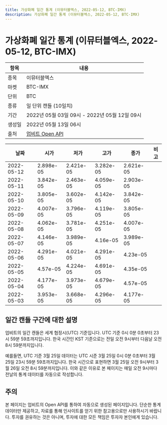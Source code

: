 ```yaml
---
title: 가상화폐 일간 통계 (이뮤터블엑스, 2022-05-12, BTC-IMX)
description: 가상화폐 일간 통계 (이뮤터블엑스, 2022-05-12, BTC-IMX)
---
```



가상화폐 일간 통계 (이뮤터블엑스, 2022-05-12, BTC-IMX)
===

|항목|내용|
|--|--|
|종목|이뮤터블엑스|
|마켓|BTC-IMX|
|단위|BTC|
|종류|일 단위 캔들 (10일치)|
|기간|2022년 05월 03일 09시 - 2022년 05월 12일 09시|
|생성일|2022년 05월 13일 06시|
|출처|[업비트 Open API](https://docs.upbit.com)|


|날짜|시가|저가|고가|종가|비고|
|--|--|--|--|--|--|
|2022-05-12|2.898e-05|2.421e-05|3.282e-05|2.621e-05|    |
|2022-05-11|3.842e-05|2.463e-05|4.059e-05|2.903e-05|    |
|2022-05-10|3.805e-05|3.602e-05|4.142e-05|3.842e-05|    |
|2022-05-09|4.007e-05|3.796e-05|4.119e-05|3.805e-05|    |
|2022-05-08|4.062e-05|3.781e-05|4.251e-05|4.007e-05|    |
|2022-05-07|4.146e-05|3.989e-05|4.16e-05|3.989e-05|    |
|2022-05-06|4.291e-05|4.021e-05|4.291e-05|4.23e-05|    |
|2022-05-05|4.57e-05|4.224e-05|4.691e-05|4.35e-05|    |
|2022-05-04|4.177e-05|3.973e-05|4.679e-05|4.57e-05|    |
|2022-05-03|3.953e-05|3.668e-05|4.296e-05|4.177e-05|    |


일간 캔들 구간에 대한 설명
---


업비트의 일간 캔들은 세계 협정시(UTC) 기준입니다. 
UTC 기준 0시 0분 0초부터 23시 59분 59초까지입니다. 
한국 시간인 KST 기준으로는 전일 오전 9시부터 다음날 오전 8시 59분까지입니다. 


예를들면, UTC 기준 3월 25일 데이터는 UTC 시준 3월 25일 0시 0분 0초부터 3월 25일 23시 59분 59초까지입니다. 
한국 시간으로 표현하면 3월 25일 오전 9시부터 3월 26일 오전 8시 59분까지입니다. 
이와 같은 이유로 본 페이지는 매일 오전 9시마다 전날의 통계 데이터를 자동으로 작성합니다. 


주의
---


본 페이지는 업비트의 Open API를 통하여 자동으로 생성된 페이지입니다. 
단순한 통계 데이터만 제공하고, 자료를 통해 인사이트를 얻기 위한 참고용으로만 사용하시기 바랍니다. 
투자를 권유하는 것은 아니며, 투자에 대한 모든 책임은 투자자 본인에게 있습니다. 
